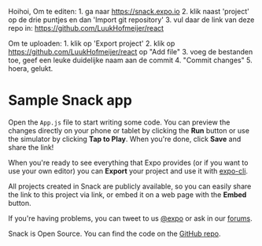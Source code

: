 Hoihoi,
Om te editen: 1. ga naar https://snack.expo.io  2. klik naast 'project' op de drie puntjes en dan 'Import git repository'  3. vul daar de link van deze repo in: https://github.com/LuukHofmeijer/react

Om te uploaden: 1. klik op 'Export project'  2. klik op https://github.com/LuukHofmeijer/react op "Add file"  3. voeg de bestanden toe, geef een leuke duidelijke naam aan de commit  4. "Commit changes"  5. hoera, gelukt.

# Sample Snack app

Open the `App.js` file to start writing some code. You can preview the changes directly on your phone or tablet by clicking the **Run** button or use the simulator by clicking **Tap to Play**. When you're done, click **Save** and share the link!

When you're ready to see everything that Expo provides (or if you want to use your own editor) you can **Export** your project and use it with [expo-cli](https://docs.expo.io/versions/latest/introduction/installation.html).

All projects created in Snack are publicly available, so you can easily share the link to this project via link, or embed it on a web page with the **Embed** button.

If you're having problems, you can tweet to us [@expo](https://twitter.com/expo) or ask in our [forums](https://forums.expo.io).

Snack is Open Source. You can find the code on the [GitHub repo](https://github.com/expo/snack-web).
